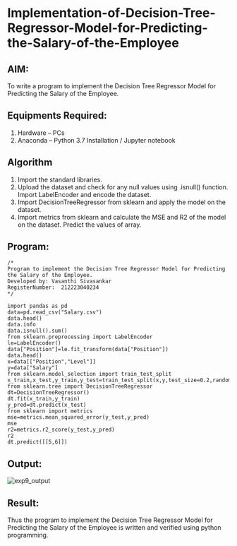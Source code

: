 # Implementation-of-Decision-Tree-Regressor-Model-for-Predicting-the-Salary-of-the-Employee

## AIM:
To write a program to implement the Decision Tree Regressor Model for Predicting the Salary of the Employee.

## Equipments Required:
1. Hardware – PCs
2. Anaconda – Python 3.7 Installation / Jupyter notebook

## Algorithm
1. Import the standard libraries.
2. Upload the dataset and check for any null values using .isnull() function. Import LabelEncoder and encode the dataset.
3. Import DecisionTreeRegressor from sklearn and apply the model on the dataset.
4. Import metrics from sklearn and calculate the MSE and R2 of the model on the dataset. Predict the values of array.

## Program:
```
/*
Program to implement the Decision Tree Regressor Model for Predicting the Salary of the Employee.
Developed by: Vasanthi Sivasankar
RegisterNumber:  212223040234
*/
```
```
import pandas as pd
data=pd.read_csv("Salary.csv")
data.head()
data.info
data.isnull().sum()
from sklearn.preprocessing import LabelEncoder
le=LabelEncoder()
data["Position"]=le.fit_transform(data["Position"])
data.head()
x=data[["Position","Level"]]
y=data["Salary"]
from sklearn.model_selection import train_test_split
x_train,x_test,y_train,y_test=train_test_split(x,y,test_size=0.2,random_state=2)
from sklearn.tree import DecisionTreeRegressor
dt=DecisionTreeRegressor()
dt.fit(x_train,y_train)
y_pred=dt.predict(x_test)
from sklearn import metrics
mse=metrics.mean_squared_error(y_test,y_pred)
mse
r2=metrics.r2_score(y_test,y_pred)
r2
dt.predict([[5,6]])
```

## Output:

![exp9_output](https://github.com/user-attachments/assets/e17e9290-1865-4d38-8418-3640b1f5da81)


## Result:
Thus the program to implement the Decision Tree Regressor Model for Predicting the Salary of the Employee is written and verified using python programming.
